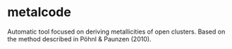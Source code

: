 # metalcode
Automatic tool focused on deriving metallicities of open clusters. Based on the method described in Pöhnl &amp; Paunzen (2010).
